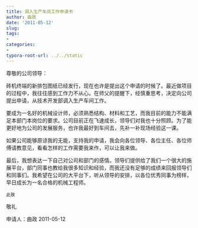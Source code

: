 ```yaml
---
title: 调入生产车间工作申请书
author: 曲政
date: '2011-05-12'
slug: 
tags:
- 
categories:
- 
typora-root-url: ../../static
---
```


尊敬的公司领导：

砖机终端的新排包图纸已经发行，现在也许是提出这个申请的时候了。最近做项目的过程中，我往往感到工作力不从心。在师父的提醒下，经慎重思考，决定向公司提出申请，从技术开发部调入生产车间工作。

要成为一名好的机械设计师，必须熟悉结构、材料和工艺，而我目前的能力不能满足本部门本岗位的要求。公司目前正在飞速成长，领导们对我也十分照顾。为了能更好地为公司的发展服务，也许我最好到车间去，先补一补现场经验这一课。

如果公司能够原谅我的无能，支持我的申请，我会向各位领导、各位主任、各位师傅请教意见，看看怎样的工作需要我来作，可以让我来做。

最后，我想表达一下自己对公司和部门的感情。领导们提供给了我们一个很大的施展平台，部门同事也教给我很多知识和经验，而我还没有足够的成绩来回报领导们和同事们。我希望在公司的大平台下，听从领导的安排，以各位优秀同事为榜样，早日成长为一名合格的机械工程师。

    此致
敬礼

申请人：曲政
2011-05-12